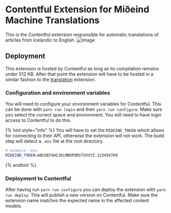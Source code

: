<!-- gitbook-navigation: "Miðeind" -->

# Contentful Extension for Miðeind Machine Translations

This is the Contentful extension responsible for automatic translations of articles from Icelandic to English.
![image](https://user-images.githubusercontent.com/77672665/117131050-6f5a0b00-ad90-11eb-8483-da5dbadd6929.png)

## Deployment

This extension is hosted by Contentful as long as its compilation remains under 512 KB. After that point the extension will have to be hosted in a similar fashion to the [translation](../translation/README.md) extension.

### Configuration and environment variables

You will need to configure your environment variables for Contentful.
This can be done with `yarn run login` and then `yarn run configure`. Make sure you select the correct space and environment.
You will need to have login access to Contentful to do this.

{% hint style="info" %}
You will have to set the `MIDEIND_TOKEN` which allows for connecting to their API, otherwise the extension will not work.
The build step will detect a `.env` file at the root directory.

```bash
# example .env
MIDEIND_TOKEN=ABCDEFGHIJKLMNOPQRSTUVXYZ.123456789
```

{% endhint %}

### Deployment to Contentful

After having run `yarn run configure` you can deploy the extension with `yarn run deploy`. This will publish a new version on Contentful. Make sure the extension name matches the expected name in the affected content models.
